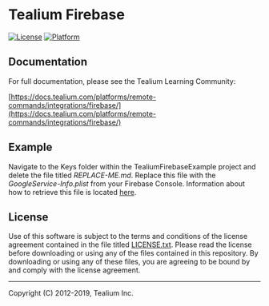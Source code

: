 # Tealium Firebase

[![License](https://img.shields.io/badge/license-Proprietary-blue.svg?style=flat
           )](https://github.com/Tealium/tealium-swift/blob/master/LICENSE.txt)
[![Platform](https://img.shields.io/badge/platform-iOS-lightgrey.svg?style=flat
             )](https://developer.apple.com/resources/)

## Documentation
For full documentation, please see the Tealium Learning Community: 

[https://docs.tealium.com/platforms/remote-commands/integrations/firebase/](https://docs.tealium.com/platforms/remote-commands/integrations/firebase/)

## Example

Navigate to the Keys folder within the TealiumFirebaseExample project and delete the file titled _REPLACE-ME.md_. Replace this file with the _GoogleService-Info.plist_ from your Firebase Console. Information about how to retrieve this file is located [here](https://firebase.google.com/docs/ios/setup#add-config-file).

## License

Use of this software is subject to the terms and conditions of the license agreement contained in the file titled [LICENSE.txt](LICENSE.txt). Please read the license before downloading or using any of the files contained in this repository. By downloading or using any of these files, you are agreeing to be bound by and comply with the license agreement.

___

Copyright (C) 2012-2019, Tealium Inc.

